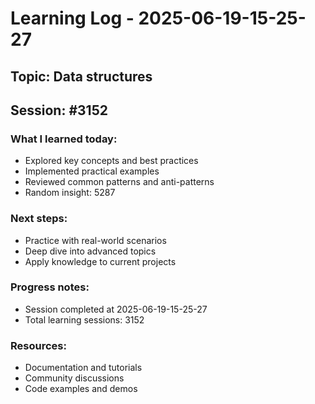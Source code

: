 # Learning Log - 2025-06-19-15-25-27

## Topic: Data structures
## Session: #3152

### What I learned today:
- Explored key concepts and best practices
- Implemented practical examples  
- Reviewed common patterns and anti-patterns
- Random insight: 5287

### Next steps:
- Practice with real-world scenarios
- Deep dive into advanced topics
- Apply knowledge to current projects

### Progress notes:
- Session completed at 2025-06-19-15-25-27
- Total learning sessions: 3152

### Resources:
- Documentation and tutorials
- Community discussions
- Code examples and demos
